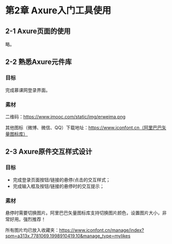 # 第2章 Axure入门工具使用

## 2-1 Axure页面的使用

略。

## 2-2 熟悉Axure元件库

### 目标

完成慕课网登录界面。

### 素材

二维码：https://www.imooc.com/static/img/erweima.png

其他图标（微博、微信、QQ）下载地址：https://www.iconfont.cn（阿里巴巴矢量图标库）

## 2-3 Axure原件交互样式设计

### 目标

- 完成登录页面按钮/链接的悬停/点击的交互样式；
- 完成输入框及按钮/链接的悬停时的交互提示；

### 素材

悬停时需要切换图片。阿里巴巴矢量图标库支持切换图片颜色，设置图片大小，非常好用。强烈推荐！

所有图片均已放入收藏夹：https://www.iconfont.cn/manage/index?spm=a313x.7781069.1998910419.10&manage_type=mylikes

